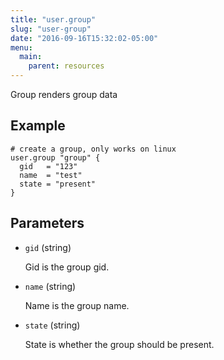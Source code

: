 ```yaml
---
title: "user.group"
slug: "user-group"
date: "2016-09-16T15:32:02-05:00"
menu:
  main:
    parent: resources
---
```



Group renders group data


## Example

```hcl
# create a group, only works on linux
user.group "group" {
  gid   = "123"
  name  = "test"
  state = "present"
}

```


## Parameters

- `gid` (string)

  Gid is the group gid.

- `name` (string)

  Name is the group name.

- `state` (string)

  State is whether the group should be present.


